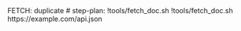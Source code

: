 <think>
FETCH: duplicate
# step-plan: !tools/fetch_doc.sh
</think>
<act>
!tools/fetch_doc.sh https://example.com/api.json
</act>
<verify></verify>
<next></next>